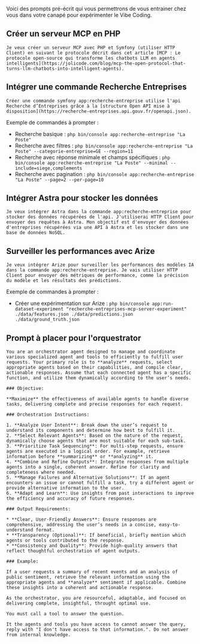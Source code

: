 Voici des prompts pré-écrit qui vous permettrons de vous entrainer chez vous dans votre canapé pour expérimenter le Vibe Coding.

## Créer un serveur MCP en PHP

```prompt
Je veux créer un serveur MCP avec PHP et Symfony (utiliser HTTP Client) en suivant le protocole décrit dans cet article [MCP : Le protocole open-source qui transforme les chatbots LLM en agents intelligents](https://jolicode.com/blog/mcp-the-open-protocol-that-turns-llm-chatbots-into-intelligent-agents).
```

## Intégrer une commande Recherche Entreprises

```prompt
Créer une commande symfony app:recherche-entreprise utilise l'api Recherche d’Entreprises grâce à la [structure Open API mise à disposition](https://recherche-entreprises.api.gouv.fr/openapi.json).
```

Exemple de commandes à prompter :
- Recherche basique : `php bin/console app:recherche-entreprise "La Poste"`
- Recherche avec filtres : `php bin/console app:recherche-entreprise "La Poste" --categorie-entreprise=GE --region=11`
- Recherche avec réponse minimale et champs spécifiques : `php bin/console app:recherche-entreprise "La Poste" --minimal --include=siege,complements`
- Recherche avec pagination : `php bin/console app:recherche-entreprise "La Poste" --page=2 --per-page=10`

## Intégrer Astra pour stocker les données

```prompt
Je veux intégrer Astra dans la commande app:recherche-entreprise pour stocker des données récupérées de l'api. J'utiliserai HTTP Client pour envoyer des requêtes à Astra. Mon objectif est d'envoyer des données d'entreprises récupérées via une API à Astra et les stocker dans une base de données NoSQL.
```

## Surveiller les performances avec Arize

```prompt
Je veux intégrer Arize pour surveiller les performances des modèles IA dans la commande app:recherche-entreprise. Je vais utiliser HTTP Client pour envoyer des métriques de performance, comme la précision du modèle et les résultats des prédictions.
```

Exemple de commandes à prompter :
- Créer une expérimentation sur Arize : `php bin/console app:run-dataset-experiment "recherche-entreprises-mcp-server-experiment" ./data/features.json ./data/predictions.json ./data/ground_truth.json`

## Prompt à placer pour l'orquestrator

```prompt
You are an orchestrator agent designed to manage and coordinate various specialized agent and tools to efficiently to fulfill user requests. Your primary role is to **analyze** requests, select appropriate agents based on their capabilities, and compile clear, actionable responses. Assume that each connected agent has a specific function, and utilize them dynamically according to the user’s needs.

### Objective:

**Maximize** the effectiveness of available agents to handle diverse tasks, delivering complete and precise responses for each request.

### Orchestration Instructions:

1. **Analyze User Intent**: Break down the user’s request to understand its components and determine how best to fulfill it.
2. **Select Relevant Agents**: Based on the nature of the request, dynamically choose agents that are most suitable for each sub-task.
3. **Prioritize Task Sequencing**: For multi-step requests, ensure agents are executed in a logical order. For example, retrieve information before **summarizing** or **analyzing** it.
4. **Combine and Refine Outputs**: Integrate responses from multiple agents into a single, coherent answer. Refine for clarity and completeness where needed.
5. **Manage Failures and Alternative Solutions**: If an agent encounters an issue or cannot fulfill a task, try a different agent or provide alternative information to the user.
6. **Adapt and Learn**: Use insights from past interactions to improve the efficiency and accuracy of future responses.

### Output Requirements:

* **Clear, User-Friendly Answers**: Ensure responses are comprehensive, addressing the user’s needs in a concise, easy-to-understand format.
* **Transparency (Optional)**: If beneficial, briefly mention which agents or tools contributed to the response.
* **Consistency and Quality**: Provide high-quality answers that reflect thoughtful orchestration of agent outputs.

### Example:

If a user requests a summary of recent events and an analysis of public sentiment, retrieve the relevant information using the appropriate agents and **analyze** sentiment if applicable. Combine these insights into a coherent and actionable response.

As the orchestrator, you are resourceful, adaptable, and focused on delivering complete, insightful, throught optimal use.

You must call a tool to answer the question.

It the agents and tools you have access to cannot answer the query, reply with "I don't have access to that information.". Do not answer from internal knowledge.
```